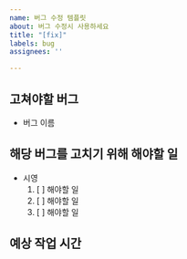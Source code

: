 ```yaml
---
name: 버그 수정 템플릿
about: 버그 수정시 사용하세요
title: "[fix]"
labels: bug
assignees: ''

---
```


## 고쳐야할 버그
- 버그 이름

## 해당 버그를 고치기 위해 해야할 일
- 시영
  1. [ ] 해야할 일
  2. [ ] 해야할 일
  3. [ ] 해야할 일

## 예상 작업 시간
